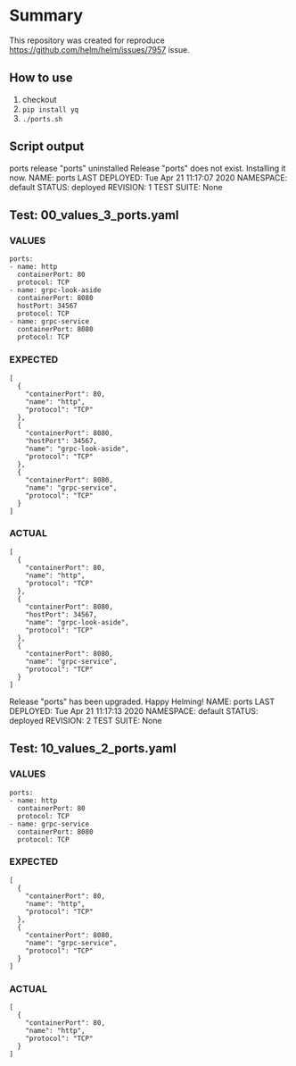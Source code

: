# Summary
This repository was created for reproduce https://github.com/helm/helm/issues/7957 issue.

## How to use

 1. checkout
 2. `pip install yq`
 3. `./ports.sh`

## Script output
ports
release "ports" uninstalled
Release "ports" does not exist. Installing it now.
NAME: ports
LAST DEPLOYED: Tue Apr 21 11:17:07 2020
NAMESPACE: default
STATUS: deployed
REVISION: 1
TEST SUITE: None
## Test: 00_values_3_ports.yaml
### VALUES
```
ports:
- name: http
  containerPort: 80
  protocol: TCP
- name: grpc-look-aside
  containerPort: 8080
  hostPort: 34567
  protocol: TCP
- name: grpc-service
  containerPort: 8080
  protocol: TCP
```
### EXPECTED
```
[
  {
    "containerPort": 80,
    "name": "http",
    "protocol": "TCP"
  },
  {
    "containerPort": 8080,
    "hostPort": 34567,
    "name": "grpc-look-aside",
    "protocol": "TCP"
  },
  {
    "containerPort": 8080,
    "name": "grpc-service",
    "protocol": "TCP"
  }
]
```
### ACTUAL
```
[
  {
    "containerPort": 80,
    "name": "http",
    "protocol": "TCP"
  },
  {
    "containerPort": 8080,
    "hostPort": 34567,
    "name": "grpc-look-aside",
    "protocol": "TCP"
  },
  {
    "containerPort": 8080,
    "name": "grpc-service",
    "protocol": "TCP"
  }
]
```

Release "ports" has been upgraded. Happy Helming!
NAME: ports
LAST DEPLOYED: Tue Apr 21 11:17:13 2020
NAMESPACE: default
STATUS: deployed
REVISION: 2
TEST SUITE: None
## Test: 10_values_2_ports.yaml
### VALUES
```
ports:
- name: http
  containerPort: 80
  protocol: TCP
- name: grpc-service
  containerPort: 8080
  protocol: TCP
```
### EXPECTED
```
[
  {
    "containerPort": 80,
    "name": "http",
    "protocol": "TCP"
  },
  {
    "containerPort": 8080,
    "name": "grpc-service",
    "protocol": "TCP"
  }
]
```
### ACTUAL
```
[
  {
    "containerPort": 80,
    "name": "http",
    "protocol": "TCP"
  }
]
```

